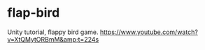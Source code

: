 # flap-bird
Unity tutorial, flappy bird game. https://www.youtube.com/watch?v=XtQMytORBmM&amp;t=224s
